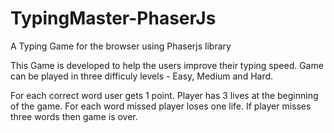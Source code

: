 # TypingMaster-PhaserJs
A Typing Game for the browser using Phaserjs library

This Game is developed to help the users improve their typing speed. Game can be played in three difficuly levels - 
Easy, Medium and Hard.

For each correct word user gets 1 point.
Player has 3 lives at the beginning of the game. For each word missed player loses one life. 
If player misses three words then game is over.
